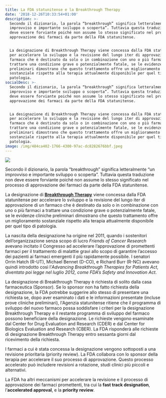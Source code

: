 ```yaml
---
title: La FDA statunitense e la Breakthrough Therapy
date: '2018-12-26T10:33:54+01:00'
description: >-
  Secondo il dizionario, la parola “breakthrough” significa letteralmente “un
  improvviso e importante sviluppo o scoperta”. Tuttavia questa traduzione non
  deve essere forviante poiché non assume lo stesso significato nel processo di
  approvazione dei farmaci da parte della FDA statunitense.


  La designazione di Breakthrough Therapy viene concessa dalla FDA statunitense
  per accelerare lo sviluppo e la revisione del lungo iter di approvazione di un
  farmaco che è destinato da solo o in combinazione con uno o più farmaci a
  trattare una condizione grave o potenzialmente fatale, se le evidenze cliniche
  preliminari dimostrano che questo trattamento offre un miglioramento
  sostanziale rispetto alla terapia attualmente disponibile per quel tipo di
  patologia.
socialDesc: >-
  Secondo il dizionario, la parola “breakthrough” significa letteralmente “un
  improvviso e importante sviluppo o scoperta”. Tuttavia questa traduzione non
  deve essere forviante poiché non assume lo stesso significato nel processo di
  approvazione dei farmaci da parte della FDA statunitense.


  La designazione di Breakthrough Therapy viene concessa dalla FDA statunitense
  per accelerare lo sviluppo e la revisione del lungo iter di approvazione di un
  farmaco che è destinato da solo o in combinazione con uno o più farmaci a
  trattare una condizione grave o potenzialmente fatale, se le evidenze cliniche
  preliminari dimostrano che questo trattamento offre un miglioramento
  sostanziale rispetto alla terapia attualmente disponibile per quel tipo di
  patologia.
image: /img/484ca402-1766-4300-97ac-dc8282676bbf.jpeg
---
```

![](/img/484ca402-1766-4300-97ac-dc8282676bbf.jpeg)

Secondo il dizionario, la parola “breakthrough” significa letteralmente “un improvviso e importante sviluppo o scoperta”. Tuttavia questa traduzione non deve essere forviante poiché non assume lo stesso significato nel processo di approvazione dei farmaci da parte della FDA statunitense.

La designazione di [**Breakthrough Therapy**](https://www.fda.gov/forpatients/approvals/fast/ucm405397.htm) viene concessa dalla FDA statunitense per accelerare lo sviluppo e la revisione del lungo iter di approvazione di un farmaco che è destinato da solo o in combinazione con uno o più farmaci a trattare una condizione grave o potenzialmente fatale, se le evidenze cliniche preliminari dimostrano che questo trattamento offre un miglioramento sostanziale rispetto alla terapia attualmente disponibile per quel tipo di patologia.

La nascita della designazione ha origine nel 2011, quando i sostenitori dell’organizzazione senza scopo di lucro _Friends of Cancer Research_ avevano incitato il Congresso ad accelerare l’approvazione di promettenti farmaci per il trattamento di malattie gravi allo scopo di garantire l’accesso dei pazienti ai farmaci emergenti il più rapidamente possibile. I senatori Orrin Hatch (R-UT), Michael Bennet (D-CO), e Richard Burr (R-NC) avevano quindi introdotto così l’_Advancing Breakthrough Therapies for Patients Act, _diventato poi legge nel luglio 2012, come_ FDA’s Safety and Innovation Act_.

La designazione di Breakthrough Therapy è richiesta di solito dalla casa farmaceutica (Sponsor). Se lo sponsor non ha fatto richiesta della designazione, la FDA potrebbe suggerire allo stesso di presentare una richiesta se, dopo aver esaminato i dati e le informazioni presentate (incluse prove cliniche preliminari), l'Agenzia statunitense ritiene che il programma di sviluppo del nuovo farmaco possa soddisfare i criteri per la designazione Breakthrough Therapy e il restante programma di sviluppo del farmaco possono beneficiare della designazione. Le richieste vengono esaminate dal Center for Drug Evaluation and Research (CDER) e dal Center for Biologics Evaluation and Research (CBER). La FDA risponderà alle richieste di designazione Breakthrough Therapy entro sessanta giorni dal ricevimento della richiesta.

I farmaci a cui è stata concessa la designazione vengono sottoposti a una revisione prioritaria (priority review). La FDA collabora con lo sponsor della terapia per accelerare il suo processo di approvazione. Questo processo accelerato può includere revisioni a rotazione, studi clinici più piccoli e alternativi.

La FDA ha altri meccanismi per accelerare la revisione e il processo di approvazione dei farmaci promettenti, tra cui la **fast track designation**, l’**accelerated approval**, e la **priority review**.
